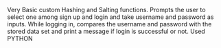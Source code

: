 Very Basic custom Hashing and Salting functions. 
Prompts the user to select one among sign up and login and take username and password as inputs.
While logging in, compares the username and password with the stored data set and print a message if login is successful or not.
Used PYTHON
